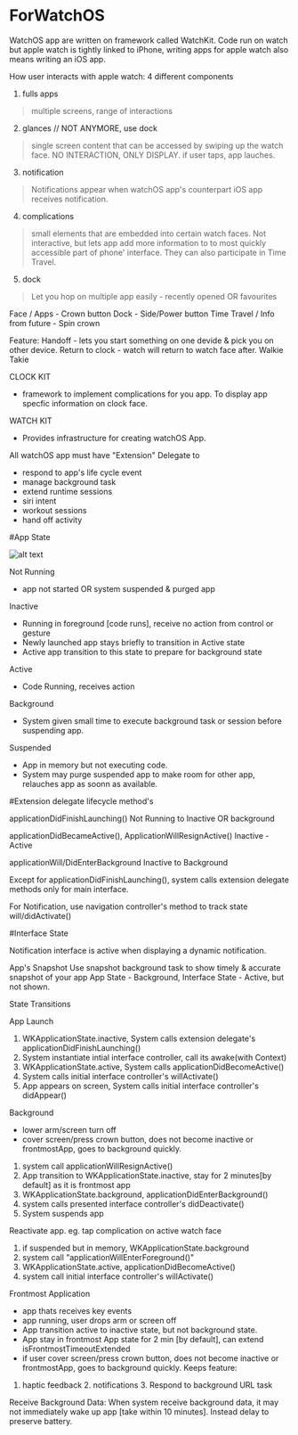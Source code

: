 # ForWatchOS

WatchOS app are written on framework called WatchKit.
Code run on watch but apple watch is tightly linked to iPhone, writing apps for apple watch also means writing an iOS app.

How user interacts with apple watch: 4 different components 
1. fulls apps
> multiple screens, range of interactions
2. glances // NOT ANYMORE, use dock
> single screen content that can be accessed by swiping up the watch face. NO INTERACTION, ONLY DISPLAY. if user taps, app lauches.
3. notification
> Notifications appear when watchOS app's counterpart iOS app receives notification.
4. complications
> small elements that are embedded into certain watch faces.
Not interactive, but lets app add more information to to most quickly accessible part of phone' interface. They can also participate in Time Travel.
5. dock
> Let you hop on multiple app easily - recently opened OR favourites 

Face / Apps - Crown button
Dock - Side/Power button
Time Travel / Info from future - Spin crown

Feature:
Handoff - lets you start something on one devide & pick you on other device.
Return to clock - watch will return to watch face after.
Walkie Takie

CLOCK KIT
- framework to implement complications for you app. To display app specfic information on clock face.

WATCH KIT 
- Provides infrastructure for creating watchOS App.

All watchOS app must have "Extension" Delegate to 
- respond to app's life cycle event
- manage background task
- extend runtime sessions
- siri intent
- workout sessions 
- hand off activity

#App State

![alt text](https://docs-assets.developer.apple.com/published/74077a8107/ec07a686-2315-4700-9415-6485cc3bcfff.png)

Not Running 
- app not started OR system suspended & purged app

Inactive 
- Running in foreground [code runs], receive no action from control or gesture
- Newly launched app stays briefly to transition in Active state
- Active app transition to this state to prepare for background state

Active
- Code Running, receives action

Background
- System given small time to execute background task or session before suspending app.

Suspended
- App in memory but not executing code.
- System may purge suspended app to make room for other app, relauches app as soonn as available.

#Extension delegate lifecycle method's

applicationDidFinishLaunching()
Not Running to Inactive OR background

applicationDidBecameActive(), ApplicationWillResignActive()
Inactive - Active

applicationWill/DidEnterBackground
Inactive to Background

Except for applicationDidFinishLaunching(), system calls extension delegate methods only for main interface.

For Notification, use navigation controller's method to track state
will/didActivate()

#Interface State

Notification interface is active when displaying a dynamic notification.

App's Snapshot 
Use snapshot background task to show timely & accurate snapshot of your app
App State - Background, Interface State - Active, but not shown.

State Transitions

App Launch
1. WKApplicationState.inactive, System calls extension delegate's applicationDidFinishLaunching()
2. System instantiate intial interface controller, call its awake(with Context)
3. WKApplicationState.active, System calls applicationDidBecomeActive()
4. System calls initial interface controller's willActivate()
5. App appears on screen, System calls initial interface controller's didAppear()

Background
- lower arm/screen turn off 
- cover screen/press crown button, does not become inactive or frontmostApp, goes to background quickly.

1. system call applicationWillResignActive()
2. App transition to WKApplicationState.inactive, stay for 2 minutes[by default] as it is frontmost app
3. WKApplicationState.background, applicationDidEnterBackground()
4. system calls presented interface controller's didDeactivate()
5. System suspends app

Reactivate app. eg. tap complication on active watch face

1. if suspended but in memory, WKApplicationState.background
2. system call "applicationWillEnterForeground()"
3. WKApplicationState.active, applicationDidBecomeActive()
4. system call initial interface controller's willActivate()


Frontmost Application
- app thats receives key events
- app running, user drops arm or screen off
- App transition active to inactive state, but not background state.
- App stay in frontmost App state for 2 min [by default], can extend isFrontmostTimeoutExtended
- if user cover screen/press crown button, does not become inactive or frontmostApp, goes to background quickly.
Keeps feature:
1. haptic feedback 2. notifications 3. Respond to background URL task

Receive Background Data:
When system receive background data, it may not immediately wake up app [take within 10 minutes]. Instead delay to preserve battery.












